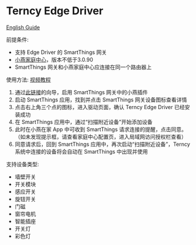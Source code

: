 # Terncy Edge Driver

[English Guide](README.md)

前提条件:

- 支持 Edge Driver 的 SmartThings 网关
- [小燕家庭中心](https://www.terncy.com)，版本不低于3.0.90
- SmartThings 网关和小燕家庭中心应连接在同一个路由器上

使用方法: [视频教程](https://youtu.be/TdaIbzesC4s)

1. 通过[此链接](https://bestow-regional.api.smartthings.com/invite/akMXbgae5nlb)的向导，启用 SmartThings 网关中的小燕插件
1. 启动 SmartThings 应用，找到并点击 SmartThings 网关设备图标查看详情
1. 点击右上角三个点的图标，进入驱动页面，确认 Terncy Edge Driver 已经安装成功
1. 在 SmartThings 应用中，通过“扫描附近设备”开始添加设备
1. 此时在小燕在家 App 中可收到 SmartThings 请求连接的提醒，点击同意。（如未发现提示框，请查看家庭中心配置页，进入局域网访问授权栏查看）
1. 同意请求后，回到 SmartThings 应用中，再次启动“扫描附近设备”，Terncy 系统中连接的设备将会自动在 SmartThings 中出现并使用

支持设备类型:
- 墙壁开关
- 开关模块
- 感应开关
- 旋钮开关
- 门磁
- 窗帘电机
- 智能插座
- 开关灯
- 彩色灯
